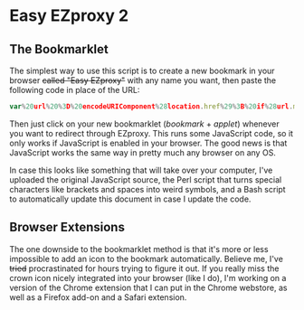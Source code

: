 Easy EZproxy 2
============

The Bookmarklet
------------
The simplest way to use this script is to create a new bookmark in your browser ~~called "Easy EZproxy"~~ with any name you want, then paste the following code in place of the URL:
```javascript
var%20url%20%3D%20encodeURIComponent%28location.href%29%3B%20if%28url.match%28%2F%5C.%5Ba-zA-Z0-9-%25%5D%2B%24%2F%29%29%7B%20location.href%20%3D%20location.protocol%20%2B%20url.replace%28%2F%28%5C.%5Ba-zA-Z0-9-%25%5D%2B%29%24%2F%2C%20%27%241.ezproxy.cul.columbia.edu%2F%27%29%3B%20%7Dif%28url.match%28%2F%5C.%5Ba-zA-Z0-9%5C-%25%5D%2B%5C%2F%2F%29%29%7Blocation.href%20%3D%20location.protocol%20%2B%20url.replace%28%2F%28%5C.%5Ba-zA-Z0-9-%25%5D%2B%29%28%5C%2F%29%2F%2C%20%27%241.ezproxy.cul.columbia.edu%242%27%29%3B%7D
```
Then just click on your new bookmarklet (_bookmark_ + _applet_) whenever you want to redirect through EZproxy. This runs some JavaScript code, so it only works if JavaScript is enabled in your browser. The good news is that JavaScript works the same way in pretty much any browser on any OS.

In case this looks like something that will take over your computer, I've uploaded the original JavaScript source, the Perl script that turns special characters like brackets and spaces into weird symbols, and a Bash script to automatically update this document in case I update the code.

Browser Extensions
------------
The one downside to the bookmarklet method is that it's more or less impossible to add an icon to the bookmark automatically. Believe me, I've ~~tried~~ procrastinated for hours trying to figure it out. If you really miss the crown icon nicely integrated into your browser (like I do), I'm working on a version of the Chrome extension that I can put in the Chrome webstore, as well as a Firefox add-on and a Safari extension.
